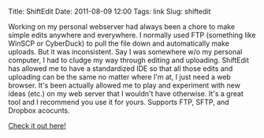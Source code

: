 Title: ShiftEdit
Date: 2011-08-09 12:00
Tags: link
Slug: shiftedit

Working on my personal webserver had always been a chore to make simple edits anywhere and everywhere. I normally used FTP (something like WinSCP or CyberDuck) to pull the file down and automatically make uploads. But it was inconsistent. Say I was somewhere w/o my personal computer, I had to cludge my way through editing and uploading. ShiftEdit has allowed me to have a standardized IDE so that all those edits and uploading can be the same no matter where I'm at, I just need a web browser. It's been actually allowed me to play and experiment with new ideas (etc.) on my web server that I wouldn't have otherwise. It's a great tool and I recommend you use it for yours. Supports FTP, SFTP, and Dropbox acocunts.

[Check it out here!](http://shiftedit.net/)